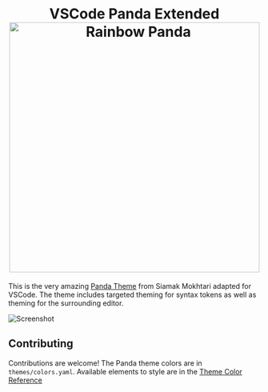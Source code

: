<h1 align="center">
  VSCode Panda Extended<br />
  <img width="500" src="https://cdn.rawgit.com/DHedgecock/vscode-panda-extended/master/assets/panda.png" alt="Rainbow Panda"/>
</h1>

This is the very amazing [Panda Theme](https://github.com/PandaTheme) from Siamak
Mokhtari adapted for VSCode. The theme includes targeted theming for syntax tokens
as well as theming for the surrounding editor.

![Screenshot](https://raw.githubusercontent.com/dhedgecock/vscode-panda-extended/master/assets/screenshot.png)

## Contributing
Contributions are welcome! The Panda theme colors are in `themes/colors.yaml`.
Available elements to style are in the
[Theme Color Reference](https://code.visualstudio.com/docs/getstarted/theme-color-reference)
